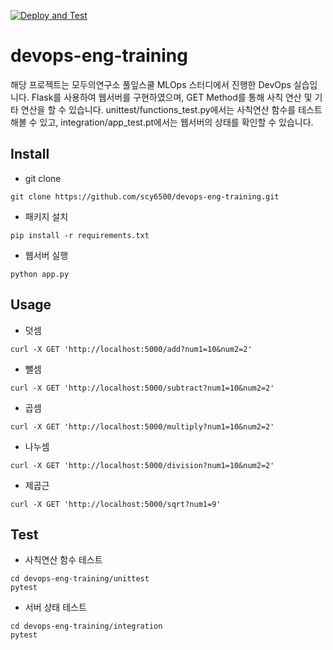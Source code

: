 [![Deploy and Test](https://github.com/whatwant-school/devops-eng-training/actions/workflows/github-actions.yml/badge.svg)](https://github.com/whatwant-school/devops-eng-training/actions/workflows/github-actions.yml)

# devops-eng-training
해당 프로젝트는 모두의연구소 풀잎스쿨 MLOps 스터디에서 진행한 DevOps 실습입니다.
Flask를 사용하여 웹서버를 구현하였으며, GET Method를 통해 사칙 연산 및 기타 연산을 할 수 있습니다.
unittest/functions_test.py에서는 사칙연산 함수를 테스트 해볼 수 있고, integration/app_test.pt에서는 웹서버의 상태를 확인할 수 있습니다.

## Install

- git clone
```shell
git clone https://github.com/scy6500/devops-eng-training.git
```
- 패키지 설치
```shell
pip install -r requirements.txt
```
- 웹서버 실행  
```shell
python app.py
```

## Usage

- 덧셈
```shell
curl -X GET 'http://localhost:5000/add?num1=10&num2=2'
```
- 뺄셈
```shell
curl -X GET 'http://localhost:5000/subtract?num1=10&num2=2'
```
- 곱셈
```shell
curl -X GET 'http://localhost:5000/multiply?num1=10&num2=2'
```
- 나누셈
```shell
curl -X GET 'http://localhost:5000/division?num1=10&num2=2'
```
- 제곱근
```shell
curl -X GET 'http://localhost:5000/sqrt?num1=9'
```

## Test

- 사칙연산 함수 테스트
```shell
cd devops-eng-training/unittest
pytest
```
- 서버 상태 테스트
```shell
cd devops-eng-training/integration
pytest
```

